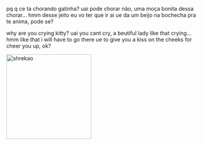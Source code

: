  pq q ce ta chorando gatinha? uai pode chorar não, uma moça bonita dessa chorar... hmm desse jeito eu vo ter que ir ai ue da um beijo na bochecha pra te anima, pode se?

why are you crying kitty? uai you cant cry, a beutiful lady like that crying... hmm like that i will have to go there ue to give you a kiss on the cheeks for cheer you up, ok?

<img src="https://encrypted-tbn0.gstatic.com/images?q=tbn:ANd9GcT9T_aGkA9ni4DiTQTk6jLf7wK43qbBWW0sFQ&usqp=CAU" alt="shrekao" width="224" height="225">
